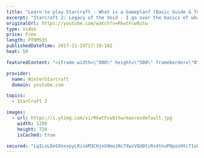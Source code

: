 ```yaml
---
title: "Learn to play Starcraft - What is a Gameplan? (Basic Guide & Tutorial)"
excerpt: "Starcraft 2: Legacy of the Void - I go over the basics of what a gameplan in starcraft 2 is and how to put one together.  Note this is not a guide on WHAT gameplan you should be using as each race!"
originalUrl: https://youtube.com/watch?v=RkwtFcw8ztw
type: video
price: Free
length: PT9M53S
publishedDateTime: 2017-11-19T17:10:18Z
heat: 50

featuredContent: "<iframe width=\"800\" height=\"500\" frameborder=\"0\" src=\"https://www.youtube.com/embed/RkwtFcw8ztw\" allow=\"accelerometer; autoplay; encrypted-media; gyroscope; picture-in-picture\" allowfullscreen></iframe>"

provider:
  name: WinterStarcraft
  domain: youtube.com

topics:
  - StarCraft 2

images:
  - url: https://i.ytimg.com/vi/RkwtFcw8ztw/maxresdefault.jpg
    width: 1280
    height: 720
    isCached: true

secured: "LqILxLDeSXnxxpyLRiskM3CHjoG9moiNc7XwzVQdQtiRs4tnuP0pozHtc71v8CZp5iu/XSZ1a13Z1hhvj4dca/O7ZeLd2ly82jzu678WYgtektwjHw2oB2FpNmHIkp2jrcoC7kr80MztixEnMuCcnPRA5Ok9WGQRPkTHVac4iyb/WpfoWKwJCWohiv8jwf8yzw2CBrpvYEy5a6+/AN1JYLKsMPZKaHUcnlkrN9SAZ7RqWAMXbjBswe5bcFb4xly6yEj5RP+eqHRQryIMinosjFbiC/RWNquPx9ZUtp+m8N/dJV4T5K8w0a3wJj/Y/83f7k3anZKNoHj4XUSY4fU07+s5q4Ul9saye8HYQR+BC+sg7wovMfh6T/55TNxvVd+5jzOO0fVygZBHt/CmVb7m1ITylU9UpG5ImRP6PGux50k=;+tXssqpNwUHZDw/kdLp39g=="
---
```


